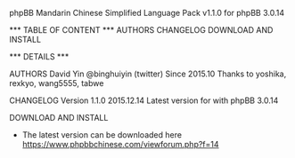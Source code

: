 phpBB Mandarin Chinese Simplified Language Pack v1.1.0
for phpBB 3.0.14

*** TABLE OF CONTENT ***
AUTHORS
CHANGELOG
DOWNLOAD AND INSTALL


*** DETAILS ***

AUTHORS
David Yin @binghuiyin (twitter) Since 2015.10
Thanks to yoshika, rexkyo, wang5555, tabwe


CHANGELOG
Version 1.1.0
2015.12.14
Latest version for with phpBB  3.0.14

DOWNLOAD AND INSTALL
* The latest version can be downloaded here
https://www.phpbbchinese.com/viewforum.php?f=14